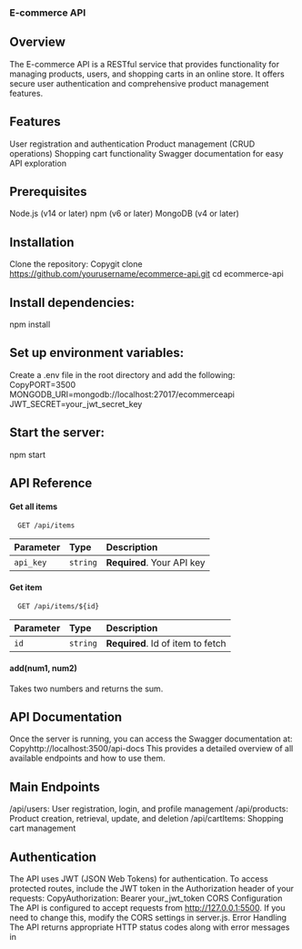 
### E-commerce API

## Overview
The E-commerce API is a RESTful service that provides functionality for managing products, users, and shopping carts in an online store. It offers secure user authentication and comprehensive product management features.

## Features

User registration and authentication
Product management (CRUD operations)
Shopping cart functionality
Swagger documentation for easy API exploration

## Prerequisites

Node.js (v14 or later)
npm (v6 or later)
MongoDB (v4 or later)

## Installation

Clone the repository:
Copygit clone https://github.com/yourusername/ecommerce-api.git
cd ecommerce-api

## Install dependencies:
npm install

## Set up environment variables:
Create a .env file in the root directory and add the following:
CopyPORT=3500
MONGODB_URI=mongodb://localhost:27017/ecommerceapi
JWT_SECRET=your_jwt_secret_key

## Start the server:
npm start



## API Reference

#### Get all items

```http
  GET /api/items
```

| Parameter | Type     | Description                |
| :-------- | :------- | :------------------------- |
| `api_key` | `string` | **Required**. Your API key |

#### Get item

```http
  GET /api/items/${id}
```

| Parameter | Type     | Description                       |
| :-------- | :------- | :-------------------------------- |
| `id`      | `string` | **Required**. Id of item to fetch |

#### add(num1, num2)

Takes two numbers and returns the sum.

## API Documentation
Once the server is running, you can access the Swagger documentation at:
Copyhttp://localhost:3500/api-docs
This provides a detailed overview of all available endpoints and how to use them.

## Main Endpoints

/api/users: User registration, login, and profile management
/api/products: Product creation, retrieval, update, and deletion
/api/cartItems: Shopping cart management

## Authentication
The API uses JWT (JSON Web Tokens) for authentication. To access protected routes, include the JWT token in the Authorization header of your requests:
CopyAuthorization: Bearer your_jwt_token
CORS Configuration
The API is configured to accept requests from http://127.0.0.1:5500. If you need to change this, modify the CORS settings in server.js.
Error Handling
The API returns appropriate HTTP status codes along with error messages in
